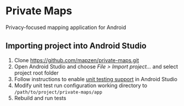 # Private Maps
Privacy-focused mapping application for Android

## Importing project into Android Studio
1. Clone https://github.com/mapzen/private-maps.git
2. Open Android Studio and choose _File > Import project..._ and select project root folder
3. Follow instructions to enable [unit testing support](http://tools.android.com/tech-docs/unit-testing-support) in Android Studio
4. Modify unit test run configuration working directory to `/path/to/project/private-maps/app`
5. Rebuild and run tests
